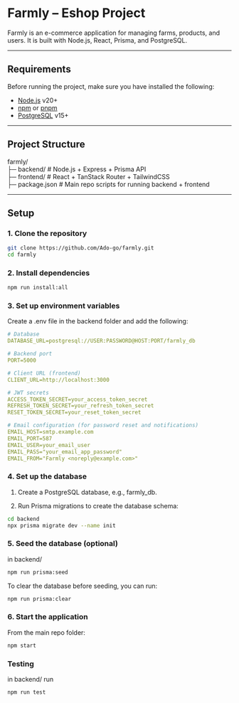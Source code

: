 # Farmly – Eshop Project

Farmly is an e-commerce application for managing farms, products, and users. It is built with Node.js, React, Prisma, and PostgreSQL.

---

## Requirements

Before running the project, make sure you have installed the following:

- [Node.js](https://nodejs.org/) v20+  
- [npm](https://www.npmjs.com/) or [pnpm](https://pnpm.io/)  
- [PostgreSQL](https://www.postgresql.org/) v15+  

---

## Project Structure
farmly/\
├─ backend/ # Node.js + Express + Prisma API\
├─ frontend/ # React + TanStack Router + TailwindCSS\
├─ package.json # Main repo scripts for running backend + frontend

---

## Setup

### 1. Clone the repository
```bash
git clone https://github.com/Ado-go/farmly.git
cd farmly
```
### 2. Install dependencies
```bash
npm run install:all
```

### 3. Set up environment variables
Create a .env file in the backend folder and add the following:
```yaml
# Database
DATABASE_URL=postgresql://USER:PASSWORD@HOST:PORT/farmly_db

# Backend port
PORT=5000

# Client URL (frontend)
CLIENT_URL=http://localhost:3000

# JWT secrets
ACCESS_TOKEN_SECRET=your_access_token_secret
REFRESH_TOKEN_SECRET=your_refresh_token_secret
RESET_TOKEN_SECRET=your_reset_token_secret

# Email configuration (for password reset and notifications)
EMAIL_HOST=smtp.example.com
EMAIL_PORT=587
EMAIL_USER=your_email_user
EMAIL_PASS="your_email_app_password"
EMAIL_FROM="Farmly <noreply@example.com>"
```

### 4. Set up the database

1. Create a PostgreSQL database, e.g., farmly_db.

2. Run Prisma migrations to create the database schema:
```bash
cd backend
npx prisma migrate dev --name init
```

### 5. Seed the database (optional)
in backend/ 
```bash
npm run prisma:seed
```
To clear the database before seeding, you can run:
```bash
npm run prisma:clear
```

### 6. Start the application

From the main repo folder:
```bash
npm start
```

### Testing
in backend/ run
```bash
npm run test
```
